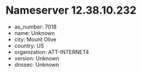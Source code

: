 # Nameserver 12.38.10.232

* as_number: 7018
* name: Unknown
* city: Mount Olive
* country: US
* organization: ATT-INTERNET4
* version: Unknown
* dnssec: Unknown
